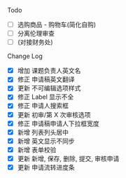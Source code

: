 Todo

- [ ] 选购商品 - 购物车(简化自购)
- [ ] 分离伦理审查
- [ ] (对接财务处)

Change Log

- [x] 增加 课题负责人英文名
- [x] 修正 申请稿英文翻译
- [x] 更新 不可编辑选项样式
- [x] 修正 Label 显示不全
- [x] 修正 申请人搜索框
- [x] 更新 初审/第 X 次审核选项
- [x] 修正 申请稿申请人下拉框宽度
- [x] 新增 列表列头居中
- [x] 新增 英文显示不同步
- [x] 新增 表单校验
- [x] 更新 新增, 保存, 删除, 提交, 审核申请
- [x] 更新 申请流转进度条
